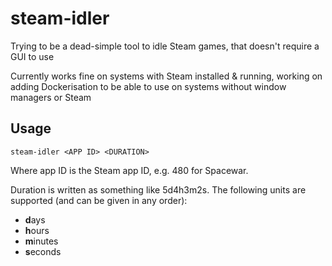 # steam-idler

Trying to be a dead-simple tool to idle Steam games, that doesn't require a GUI to use

Currently works fine on systems with Steam installed & running, working on adding Dockerisation to be able to use on systems without window managers or Steam

## Usage

```shell
steam-idler <APP ID> <DURATION>
```

Where app ID is the Steam app ID, e.g. 480 for Spacewar.

Duration is written as something like 5d4h3m2s. The following units are supported (and can be given in any order):
- **d**ays
- **h**ours
- **m**inutes
- **s**econds
